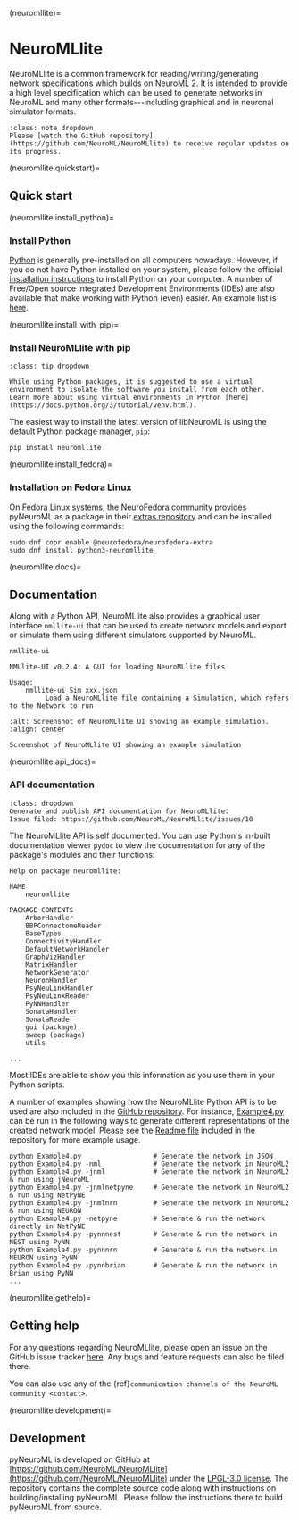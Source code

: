 (neuromllite)=
# NeuroMLlite

NeuroMLlite is a common framework for reading/writing/generating network specifications which builds on NeuroML 2.
It is intended to provide a high level specification which can be used to generate networks in NeuroML and many other formats---including graphical and in neuronal simulator formats.

```{admonition} Note: NeuroMLlite is under active development
:class: note dropdown
Please [watch the GitHub repository](https://github.com/NeuroML/NeuroMLlite) to receive regular updates on its progress.
```

(neuromllite:quickstart)=
## Quick start

(neuromllite:install_python)=
### Install Python

[Python](https://www.python.org/) is generally pre-installed on all computers nowadays.
However, if you do not have Python installed on your system, please follow the official [installation instructions](https://www.python.org/downloads/) to install Python on your computer.
A number of Free/Open source Integrated Development Environments (IDEs) are also available that make working with Python (even) easier.
An example list is [here](https://opensource.com/resources/python/ides).

(neuromllite:install_with_pip)=
### Install NeuroMLlite with pip
```{admonition} Tip: Use a virtual environment
:class: tip dropdown

While using Python packages, it is suggested to use a virtual environment to isolate the software you install from each other.
Learn more about using virtual environments in Python [here](https://docs.python.org/3/tutorial/venv.html).
```

The easiest way to install the latest version of libNeuroML is using the default Python package manager, `pip`:
```{code-block} console
pip install neuromllite
```
(neuromllite:install_fedora)=
### Installation on Fedora Linux

On [Fedora](https://getfedora.org) Linux systems, the [NeuroFedora](https://neuro.fedoraproject.org) community provides pyNeuroML as a package in their [extras repository](https://docs.fedoraproject.org/en-US/neurofedora/copr/) and can be installed using the following commands:

```{code-block} console
sudo dnf copr enable @neurofedora/neurofedora-extra
sudo dnf install python3-neuromllite
```

(neuromllite:docs)=
## Documentation

Along with a Python API, NeuroMLlite also provides a graphical user interface `nmllite-ui` that can be used to create network models and export or simulate them using different simulators supported by NeuroML.

```{code-block} console
nmllite-ui

NMLlite-UI v0.2.4: A GUI for loading NeuroMLlite files

Usage:
    nmllite-ui Sim_xxx.json
         Load a NeuroMLlite file containing a Simulation, which refers to the Network to run
```
```{figure} ../../images/nmllite-example.png
:alt: Screenshot of NeuroMLlite UI showing an example simulation.
:align: center

Screenshot of NeuroMLlite UI showing an example simulation
```

(neuromllite:api_docs)=
### API documentation

```{admonition} TODO!
:class: dropdown
Generate and publish API documentation for NeuroMLlite.
Issue filed: https://github.com/NeuroML/NeuroMLlite/issues/10
```
The NeuroMLlite API is self documented.
You can use Python's in-built documentation viewer `pydoc` to view the documentation for any of the package's modules and their functions:

```{code-block} console
Help on package neuromllite:

NAME
    neuromllite

PACKAGE CONTENTS
    ArborHandler
    BBPConnectomeReader
    BaseTypes
    ConnectivityHandler
    DefaultNetworkHandler
    GraphVizHandler
    MatrixHandler
    NetworkGenerator
    NeuronHandler
    PsyNeuLinkHandler
    PsyNeuLinkReader
    PyNNHandler
    SonataHandler
    SonataReader
    gui (package)
    sweep (package)
    utils

...
```

Most IDEs are able to show you this information as you use them in your Python scripts.

A number of examples showing how the NeuroMLlite Python API is to be used are also included in the [GitHub repository](https://github.com/NeuroML/NeuroMLlite/tree/master/examples).
For instance, [Example4.py](https://github.com/NeuroML/NeuroMLlite/blob/master/examples/Example4.py) can be run in the following ways to generate different representations of the created network model.
Please see the [Readme file](https://github.com/NeuroML/NeuroMLlite/blob/master/README.md) included in the repository for more example usage.
```{code-block} console
python Example4.py                  # Generate the network in JSON
python Example4.py -nml             # Generate the network in NeuroML2
python Example4.py -jnml            # Generate the network in NeuroML2 & run using jNeuroML
python Example4.py -jnmlnetpyne     # Generate the network in NeuroML2 & run using NetPyNE
python Example4.py -jnmlnrn         # Generate the network in NeuroML2 & run using NEURON
python Example4.py -netpyne         # Generate & run the network directly in NetPyNE
python Example4.py -pynnnest        # Generate & run the network in NEST using PyNN
python Example4.py -pynnnrn         # Generate & run the network in NEURON using PyNN
python Example4.py -pynnbrian       # Generate & run the network in Brian using PyNN
...
```

(neuromllite:gethelp)=
## Getting help

For any questions regarding NeuroMLlite, please open an issue on the GitHub issue tracker [here](https://github.com/NeuroML/NeuroMLlite/issues).
Any bugs and feature requests can also be filed there.

You can also use any of the {ref}`communication channels of the NeuroML community <contact>`.

(neuromllite:development)=
## Development

pyNeuroML is developed on GitHub at [https://github.com/NeuroML/NeuroMLlite](https://github.com/NeuroML/NeuroMLlite) under the [LPGL-3.0 license](https://github.com/NeuroML/NeuroMLlite/blob/master/LICENSE.lesser).
The repository contains the complete source code along with instructions on building/installing pyNeuroML.
Please follow the instructions there to build pyNeuroML from source.
